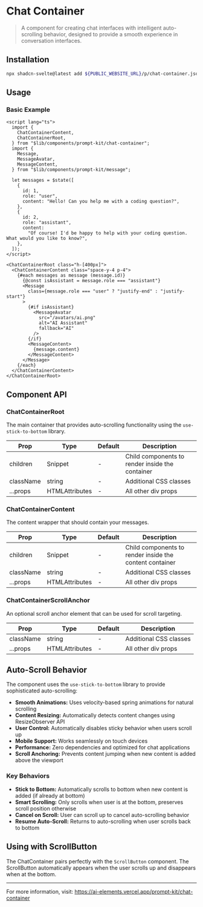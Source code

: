# Chat Container

> A component for creating chat interfaces with intelligent auto-scrolling behavior, designed to provide a smooth experience in conversation interfaces.

## Installation

```bash
npx shadcn-svelte@latest add ${PUBLIC_WEBSITE_URL}/p/chat-container.json
```

## Usage

### Basic Example

```svelte
<script lang="ts">
  import {
    ChatContainerContent,
    ChatContainerRoot,
  } from "$lib/components/prompt-kit/chat-container";
  import {
    Message,
    MessageAvatar,
    MessageContent,
  } from "$lib/components/prompt-kit/message";

  let messages = $state([
    {
      id: 1,
      role: "user",
      content: "Hello! Can you help me with a coding question?",
    },
    {
      id: 2,
      role: "assistant",
      content:
        "Of course! I'd be happy to help with your coding question. What would you like to know?",
    },
  ]);
</script>

<ChatContainerRoot class="h-[400px]">
  <ChatContainerContent class="space-y-4 p-4">
    {#each messages as message (message.id)}
      {@const isAssistant = message.role === "assistant"}
      <Message
        class={message.role === "user" ? "justify-end" : "justify-start"}
      >
        {#if isAssistant}
          <MessageAvatar
            src="/avatars/ai.png"
            alt="AI Assistant"
            fallback="AI"
          />
        {/if}
        <MessageContent>
          {message.content}
        </MessageContent>
      </Message>
    {/each}
  </ChatContainerContent>
</ChatContainerRoot>
```

## Component API

### ChatContainerRoot

The main container that provides auto-scrolling functionality using the `use-stick-to-bottom` library.

| Prop      | Type                           | Default | Description                                     |
| --------- | ------------------------------ | ------- | ----------------------------------------------- |
| children  | Snippet                        | -       | Child components to render inside the container |
| className | string                         | -       | Additional CSS classes                          |
| ...props  | HTMLAttributes<HTMLDivElement> | -       | All other div props                             |

### ChatContainerContent

The content wrapper that should contain your messages.

| Prop      | Type                           | Default | Description                                             |
| --------- | ------------------------------ | ------- | ------------------------------------------------------- |
| children  | Snippet                        | -       | Child components to render inside the content container |
| className | string                         | -       | Additional CSS classes                                  |
| ...props  | HTMLAttributes<HTMLDivElement> | -       | All other div props                                     |

### ChatContainerScrollAnchor

An optional scroll anchor element that can be used for scroll targeting.

| Prop      | Type                           | Default | Description            |
| --------- | ------------------------------ | ------- | ---------------------- |
| className | string                         | -       | Additional CSS classes |
| ...props  | HTMLAttributes<HTMLDivElement> | -       | All other div props    |

## Auto-Scroll Behavior

The component uses the `use-stick-to-bottom` library to provide sophisticated auto-scrolling:

- **Smooth Animations:** Uses velocity-based spring animations for natural scrolling
- **Content Resizing:** Automatically detects content changes using ResizeObserver API
- **User Control:** Automatically disables sticky behavior when users scroll up
- **Mobile Support:** Works seamlessly on touch devices
- **Performance:** Zero dependencies and optimized for chat applications
- **Scroll Anchoring:** Prevents content jumping when new content is added above the viewport

### Key Behaviors

- **Stick to Bottom:** Automatically scrolls to bottom when new content is added (if already at bottom)
- **Smart Scrolling:** Only scrolls when user is at the bottom, preserves scroll position otherwise
- **Cancel on Scroll:** User can scroll up to cancel auto-scrolling behavior
- **Resume Auto-Scroll:** Returns to auto-scrolling when user scrolls back to bottom

## Using with ScrollButton

The ChatContainer pairs perfectly with the `ScrollButton` component. The ScrollButton automatically appears when the user scrolls up and disappears when at the bottom.

---

For more information, visit: https://ai-elements.vercel.app/prompt-kit/chat-container
